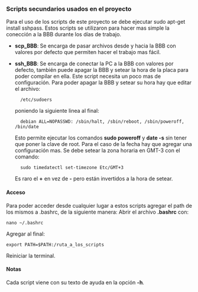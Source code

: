 ### Scripts secundarios usados en el proyecto
Para el uso de los scripts de este proyecto se debe ejecutar
    sudo apt-get install sshpass.
Estos scripts se utilizaron para hacer mas simple la conección a la BBB durante los días de trabajo.

* **scp_BBB**: Se encarga de pasar archivos desde y hacia la BBB con valores por defecto que permiten hacer el trabajo mas fácil.

* **ssh_BBB**: Se encarga de conectar la PC a la BBB con valores por defecto, también puede apagar la BBB y setear la hora de la placa para poder compilar en ella. Este script necesita un poco mas de configuración. Para poder apagar la BBB y setear su hora hay que editar el archivo:

        /etc/sudoers

    poniendo la siguiente linea al final:

        debian ALL=NOPASSWD: /sbin/halt, /sbin/reboot, /sbin/poweroff, /bin/date

    Esto permite ejecutar los comandos **sudo poweroff** y **date -s** sin tener que poner la clave de root.
    Para el caso de la fecha hay que agregar una configuración mas. Se debe setear la zona horaria en GMT-3 con el comando:

        sudo timedatectl set-timezone Etc/GMT+3

    Es raro el **+** en vez de **-** pero están invertidos a la hora de setear.

#### Acceso
Para poder acceder desde cualquier lugar a estos scripts agregar el path de los mismos a .bashrc, de la siguiente manera: 
Abrir el archivo __.bashrc__ con: 
    
    nano ~/.bashrc

Agregar al final:
    
    export PATH=$PATH:/ruta_a_los_scripts

Reiniciar la terminal.

#### Notas
Cada script viene con su texto de ayuda en la opción __-h__.